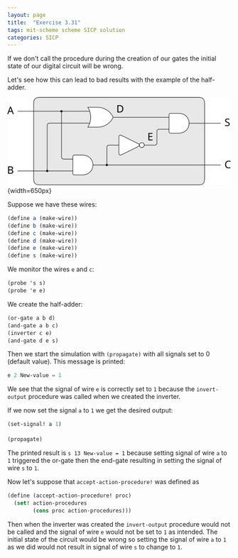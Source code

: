 ```yaml
---
layout: page
title:  "Exercise 3.31"
tags: mit-scheme scheme SICP solution
categories: SICP
---
```

If we don't call the procedure during the creation of our gates the initial state of our digital circuit will be wrong.

Let's see how this can lead to bad results with the example of the half-adder.

![](/images/Ex3.31.svg){width=650px}

Suppose we have these wires:
```scheme
(define a (make-wire))
(define b (make-wire))
(define c (make-wire))
(define d (make-wire))
(define e (make-wire))
(define s (make-wire))
```

We monitor the wires `e` and `c`:
```scheme
(probe 's s)
(probe 'e e)
```

We create the half-adder:
```scheme
(or-gate a b d)
(and-gate a b c)
(inverter c e)
(and-gate d e s)
```

Then we start the simulation with `(propagate)` with all signals set to 0 (default value). This message is printed:
```scheme
e 2 New-value = 1
```

We see that the signal of wire `e` is correctly set to `1` because the `invert-output` procedure was called when we created the inverter.

If we now set the signal `a` to `1` we get the desired output:
```scheme
(set-signal! a 1)

(propagate)
```
The printed result is `s 13 New-value = 1` because setting signal of wire `a` to `1` triggered the or-gate then the end-gate resulting in setting the signal of wire `s` to `1`. 

Now let's suppose that `accept-action-procedure!` was defined as
```scheme
(define (accept-action-procedure! proc)
  (set! action-procedures
        (cons proc action-procedures)))
```
Then when the inverter was created the `invert-output` procedure would not be called and the signal of wire `e` would not be set to `1` as intended. The initial state of the circuit would be wrong so setting the signal of wire `a` to `1` as we did would not result in signal of wire `s` to change to `1`.
